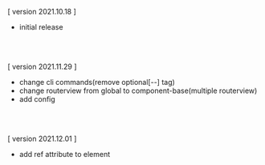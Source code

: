 [ version 2021.10.18 ]
- initial release

<br><br>

[ version 2021.11.29 ]
- change cli commands(remove optional[--] tag)
- change routerview from global to component-base(multiple routerview)
- add config

<br><br>

[ version 2021.12.01 ]
- add ref attribute to element
